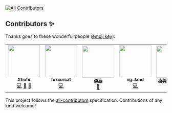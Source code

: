 <!-- ALL-CONTRIBUTORS-BADGE:START - Do not remove or modify this section -->
[![All Contributors](https://img.shields.io/badge/all_contributors-7-orange.svg?style=flat-square)](#contributors-)
<!-- ALL-CONTRIBUTORS-BADGE:END -->

## Contributors ✨

Thanks goes to these wonderful people ([emoji key](https://allcontributors.org/docs/en/emoji-key)):

<!-- ALL-CONTRIBUTORS-LIST:START - Do not remove or modify this section -->
<!-- prettier-ignore-start -->
<!-- markdownlint-disable -->
<table>
  <tr>
    <td align="center"><a href="http://nn.ci"><img src="https://avatars.githubusercontent.com/u/36558727?v=4?s=100" width="100px;" alt=""/><br /><sub><b>Xhofe</b></sub></a><br /><a href="https://github.com/Xhofe/alist/commits?author=Xhofe" title="Code">💻</a> <a href="#ideas-Xhofe" title="Ideas, Planning, & Feedback">🤔</a> <a href="https://github.com/Xhofe/alist/commits?author=Xhofe" title="Documentation">📖</a></td>
    <td align="center"><a href="https://github.com/foxxorcat"><img src="https://avatars.githubusercontent.com/u/95907542?v=4?s=100" width="100px;" alt=""/><br /><sub><b>foxxorcat</b></sub></a><br /><a href="https://github.com/Xhofe/alist/commits?author=foxxorcat" title="Code">💻</a></td>
    <td align="center"><a href="https://www.iflu.cf/"><img src="https://avatars.githubusercontent.com/u/63903027?v=4?s=100" width="100px;" alt=""/><br /><sub><b>道辰</b></sub></a><br /><a href="https://github.com/Xhofe/alist/commits?author=DaoChen6" title="Documentation">📖</a></td>
    <td align="center"><a href="https://vg-land.github.io/"><img src="https://avatars.githubusercontent.com/u/16739728?v=4?s=100" width="100px;" alt=""/><br /><sub><b>vg-land</b></sub></a><br /><a href="https://github.com/Xhofe/alist/commits?author=vg-land" title="Code">💻</a></td>
    <td align="center"><a href="https://c5y.moe"><img src="https://avatars.githubusercontent.com/u/18461360?v=4?s=100" width="100px;" alt=""/><br /><sub><b>凌莞~(=^▽^=)</b></sub></a><br /><a href="https://github.com/Xhofe/alist/commits?author=Clansty" title="Documentation">📖</a></td>
    <td align="center"><a href="https://github.com/Windman1320"><img src="https://avatars.githubusercontent.com/u/9999486?v=4?s=100" width="100px;" alt=""/><br /><sub><b>Windman</b></sub></a><br /><a href="https://github.com/Xhofe/alist/commits?author=Windman1320" title="Code">💻</a></td>
    <td align="center"><a href="https://github.com/ericarena"><img src="https://avatars.githubusercontent.com/u/4518927?v=4?s=100" width="100px;" alt=""/><br /><sub><b>ericarena</b></sub></a><br /><a href="https://github.com/Xhofe/alist/commits?author=ericarena" title="Code">💻</a></td>
  </tr>
</table>

<!-- markdownlint-restore -->
<!-- prettier-ignore-end -->

<!-- ALL-CONTRIBUTORS-LIST:END -->

This project follows the [all-contributors](https://github.com/all-contributors/all-contributors) specification. Contributions of any kind welcome!